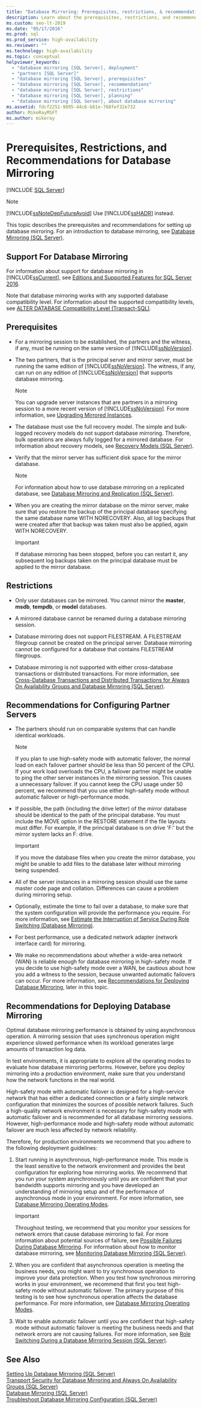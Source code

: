 ```yaml
---
title: "Database Mirroring: Prerequisites, restrictions, & recommendations"
description: Learn about the prerequisites, restrictions, and recommendations for configuring database mirroring with SQL Server. 
ms.custom: seo-lt-2019
ms.date: "05/17/2016"
ms.prod: sql
ms.prod_service: high-availability
ms.reviewer: ""
ms.technology: high-availability
ms.topic: conceptual
helpviewer_keywords: 
  - "database mirroring [SQL Server], deployment"
  - "partners [SQL Server]"
  - "database mirroring [SQL Server], prerequisites"
  - "database mirroring [SQL Server], recommendations"
  - "database mirroring [SQL Server], restrictions"
  - "database mirroring [SQL Server], planning"
  - "database mirroring [SQL Server], about database mirroring"
ms.assetid: fdcf2251-9895-44c6-b81e-768fef32e732
author: MikeRayMSFT
ms.author: mikeray
---
```

# Prerequisites, Restrictions, and Recommendations for Database Mirroring
 [!INCLUDE [SQL Server](../../includes/applies-to-version/sqlserver.md)]
    
> [!NOTE]  
>  [!INCLUDE[ssNoteDepFutureAvoid](../../includes/ssnotedepfutureavoid-md.md)] Use [!INCLUDE[ssHADR](../../includes/sshadr-md.md)] instead.  
  
 This topic describes the prerequisites and recommendations for setting up database mirroring. For an introduction to database mirroring, see [Database Mirroring &#40;SQL Server&#41;](../../database-engine/database-mirroring/database-mirroring-sql-server.md).  
  
  
##  <a name="DbmSupport"></a> Support For Database Mirroring  
 For information about support for database mirroring in [!INCLUDE[ssCurrent](../../includes/sscurrent-md.md)], see   [Editions and Supported Features for SQL Server 2016](../../sql-server/editions-and-components-of-sql-server-2016.md).
  
 Note that database mirroring works with any supported database compatibility level. For information about the supported compatibility levels, see [ALTER DATABASE Compatibility Level &#40;Transact-SQL&#41;](../../t-sql/statements/alter-database-transact-sql-compatibility-level.md).  
  
  
##  <a name="Prerequisites"></a> Prerequisites  
  
-   For a mirroring session to be established, the partners and the witness, if any, must be running on the same version of [!INCLUDE[ssNoVersion](../../includes/ssnoversion-md.md)].  
  
-   The two partners, that is the principal server and mirror server, must be running the same edition of [!INCLUDE[ssNoVersion](../../includes/ssnoversion-md.md)]. The witness, if any, can run on any edition of [!INCLUDE[ssNoVersion](../../includes/ssnoversion-md.md)] that supports database mirroring.  
  
    > [!NOTE]  
    >  You can upgrade server instances that are partners in a mirroring session to a more recent version of [!INCLUDE[ssNoVersion](../../includes/ssnoversion-md.md)]. For more information, see [Upgrading Mirrored Instances](../../database-engine/database-mirroring/upgrading-mirrored-instances.md).  
  
-   The database must use the full recovery model. The simple and bulk-logged recovery models do not support database mirroring. Therefore, bulk operations are always fully logged for a mirrored database. For information about recovery models, see [Recovery Models &#40;SQL Server&#41;](../../relational-databases/backup-restore/recovery-models-sql-server.md).  
  
-   Verify that the mirror server has sufficient disk space for the mirror database.  
  
    > [!NOTE]  
    >  For information about how to use database mirroring on a replicated database, see [Database Mirroring and Replication &#40;SQL Server&#41;](../../database-engine/database-mirroring/database-mirroring-and-replication-sql-server.md).  
  
-   When you are creating the mirror database on the mirror server, make sure that you restore the backup of the principal database specifying the same database name WITH NORECOVERY. Also, all log backups that were created after that backup was taken must also be applied, again WITH NORECOVERY.  
  
    > [!IMPORTANT]  
    >  If database mirroring has been stopped, before you can restart it, any subsequent log backups taken on the principal database must be applied to the mirror database.  
  
  
##  <a name="Restrictions"></a> Restrictions  
  
-   Only user databases can be mirrored. You cannot mirror the **master**, **msdb**, **tempdb**, or **model** databases.  
  
-   A mirrored database cannot be renamed during a database mirroring session.  
  
-   Database mirroring does not support FILESTREAM. A FILESTREAM filegroup cannot be created on the principal server. Database mirroring cannot be configured for a database that contains FILESTREAM filegroups.  
  
-   Database mirroring is not supported with either cross-database transactions or distributed transactions. For more information, see [Cross-Database Transactions and Distributed Transactions for Always On Availability Groups and Database Mirroring &#40;SQL Server&#41;](../../database-engine/availability-groups/windows/transactions-always-on-availability-and-database-mirroring.md).  
  
  
##  <a name="RecommendationsForPartners"></a> Recommendations for Configuring Partner Servers  
  
-   The partners should run on comparable systems that can handle identical workloads.  
  
    > [!NOTE]  
    >  If you plan to use high-safety mode with automatic failover, the normal load on each failover partner should be less than 50 percent of the CPU. If your work load overloads the CPU, a failover partner might be unable to ping the other server instances in the mirroring session. This causes a unnecessary failover. If you cannot keep the CPU usage under 50 percent, we recommend that you use either high-safety mode without automatic failover or high-performance mode.  
  
-   If possible, the path (including the drive letter) of the mirror database should be identical to the path of the principal database. You must include the MOVE option in the RESTORE statement if the file layouts must differ. For example, if the principal database is on drive 'F:' but the mirror system lacks an F: drive.  
  
    > [!IMPORTANT]  
    >  If you move the database files when you create the mirror database, you might be unable to add files to the database later without mirroring being suspended.  
  
-   All of the server instances in a mirroring session should use the same master code page and collation. Differences can cause a problem during mirroring setup.  
  
-   Optionally, estimate the time to fail over a database, to make sure that the system configuration will provide the performance you require. For more information, see [Estimate the Interruption of Service During Role Switching &#40;Database Mirroring&#41;](../../database-engine/database-mirroring/estimate-the-interruption-of-service-during-role-switching-database-mirroring.md).  
  
-   For best performance, use a dedicated network adapter (network interface card) for mirroring.  
  
-   We make no recommendations about whether a wide-area network (WAN) is reliable enough for database mirroring in high-safety mode. If you decide to use high-safety mode over a WAN, be cautious about how you add a witness to the session, because unwanted automatic failovers can occur. For more information, see [Recommendations for Deploying Database Mirroring](#RecommendationsForDeploying), later in this topic.  
  
  
##  <a name="RecommendationsForDeploying"></a> Recommendations for Deploying Database Mirroring  
 Optimal database mirroring performance is obtained by using asynchronous operation. A mirroring session that uses synchronous operation might experience slowed performance when its workload generates large amounts of transaction log data.  
  
 In test environments, it is appropriate to explore all the operating modes to evaluate how database mirroring performs. However, before you deploy mirroring into a production environment, make sure that you understand how the network functions in the real world.  
  
 High-safety mode with automatic failover is designed for a high-service network that has either a dedicated connection or a fairly simple network configuration that minimizes the sources of possible network failures. Such a high-quality network environment is necessary for high-safety mode with automatic failover and is recommended for all database mirroring sessions. However, high-performance mode and high-safety mode without automatic failover are much less affected by network reliability.  
  
 Therefore, for production environments we recommend that you adhere to the following deployment guidelines:  
  
1.  Start running in asynchronous, high-performance mode. This mode is the least sensitive to the network environment and provides the best configuration for exploring how mirroring works. We recommend that you run your system asynchronously until you are confident that your bandwidth supports mirroring and you have developed an understanding of mirroring setup and of the performance of asynchronous mode in your environment. For more information, see [Database Mirroring Operating Modes](../../database-engine/database-mirroring/database-mirroring-operating-modes.md).  
  
    > [!IMPORTANT]  
    >  Throughout testing, we recommend that you monitor your sessions for network errors that cause database mirroring to fail. For more information about potential sources of failure, see [Possible Failures During Database Mirroring](../../database-engine/database-mirroring/possible-failures-during-database-mirroring.md). For information about how to monitor database mirroring, see [Monitoring Database Mirroring &#40;SQL Server&#41;](../../database-engine/database-mirroring/monitoring-database-mirroring-sql-server.md).  
  
2.  When you are confident that asynchronous operation is meeting the business needs, you might want to try synchronous operation to improve your data protection. When you test how synchronous mirroring works in your environment, we recommend that first you test high-safety mode without automatic failover. The primary purpose of this testing is to see how synchronous operation affects the database performance. For more information, see [Database Mirroring Operating Modes](../../database-engine/database-mirroring/database-mirroring-operating-modes.md).  
  
3.  Wait to enable automatic failover until you are confident that high-safety mode without automatic failover is meeting the business needs and that network errors are not causing failures. For more information, see [Role Switching During a Database Mirroring Session &#40;SQL Server&#41;](../../database-engine/database-mirroring/role-switching-during-a-database-mirroring-session-sql-server.md).  
  
  
## See Also  
 [Setting Up Database Mirroring &#40;SQL Server&#41;](../../database-engine/database-mirroring/setting-up-database-mirroring-sql-server.md)   
 [Transport Security for Database Mirroring and Always On Availability Groups &#40;SQL Server&#41;](../../database-engine/database-mirroring/transport-security-database-mirroring-always-on-availability.md)   
 [Database Mirroring &#40;SQL Server&#41;](../../database-engine/database-mirroring/database-mirroring-sql-server.md)   
 [Troubleshoot Database Mirroring Configuration &#40;SQL Server&#41;](../../database-engine/database-mirroring/troubleshoot-database-mirroring-configuration-sql-server.md)  
  
